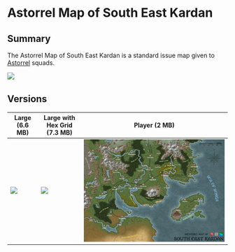 # Astorrel Map of South East Kardan

## Summary

The Astorrel Map of South East Kardan is a standard issue map given to [Astorrel](../civilisations/kingdom-of-astor/organisations/astorrel/README.md) squads.

<img src="../../images/maps/astorrel-map-of-south-east-kardan/large.jpg" />

## Versions

| Large (6.6 MB) | Large with Hex Grid (7.3 MB) | Player (2 MB) |
| --- | --- | --- |
| <img src="../../images/maps/astorrel-map-of-south-east-kardan/large.jpg" /> | <img src="../../images/maps/astorrel-map-of-south-east-kardan/large-grid.jpg" /> | <img src="../../images/maps/astorrel-map-of-south-east-kardan/player.jpg" /> |
